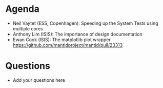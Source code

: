 Agenda
======

* Neil Vaytet (ESS, Copenhagen): Speeding up the System Tests using multiple cores
* Anthony Lim (ISIS): The importance of design documentation
* Ewan Cook (ISIS): The matplotlib plot wrapper https://github.com/mantidproject/mantid/pull/23313

Questions
=========

* Add your questions here
